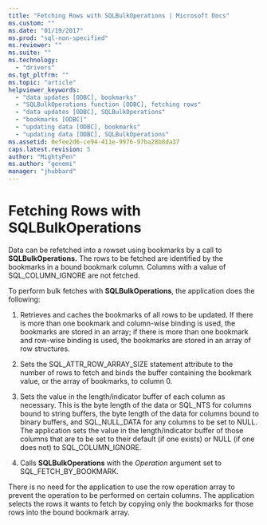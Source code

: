 ```yaml
---
title: "Fetching Rows with SQLBulkOperations | Microsoft Docs"
ms.custom: ""
ms.date: "01/19/2017"
ms.prod: "sql-non-specified"
ms.reviewer: ""
ms.suite: ""
ms.technology: 
  - "drivers"
ms.tgt_pltfrm: ""
ms.topic: "article"
helpviewer_keywords: 
  - "data updates [ODBC], bookmarks"
  - "SQLBulkOperations function [ODBC], fetching rows"
  - "data updates [ODBC], SQLBulkOperations"
  - "bookmarks [ODBC]"
  - "updating data [ODBC], bookmarks"
  - "updating data [ODBC], SQLBulkOperations"
ms.assetid: 0efee2d6-ce94-411e-9976-97ba28b8da37
caps.latest.revision: 5
author: "MightyPen"
ms.author: "genemi"
manager: "jhubbard"
---
```

# Fetching Rows with SQLBulkOperations
Data can be refetched into a rowset using bookmarks by a call to **SQLBulkOperations.** The rows to be fetched are identified by the bookmarks in a bound bookmark column. Columns with a value of SQL_COLUMN_IGNORE are not fetched.  
  
 To perform bulk fetches with **SQLBulkOperations**, the application does the following:  
  
1.  Retrieves and caches the bookmarks of all rows to be updated. If there is more than one bookmark and column-wise binding is used, the bookmarks are stored in an array; if there is more than one bookmark and row-wise binding is used, the bookmarks are stored in an array of row structures.  
  
2.  Sets the SQL_ATTR_ROW_ARRAY_SIZE statement attribute to the number of rows to fetch and binds the buffer containing the bookmark value, or the array of bookmarks, to column 0.  
  
3.  Sets the value in the length/indicator buffer of each column as necessary. This is the byte length of the data or SQL_NTS for columns bound to string buffers, the byte length of the data for columns bound to binary buffers, and SQL_NULL_DATA for any columns to be set to NULL. The application sets the value in the length/indicator buffer of those columns that are to be set to their default (if one exists) or NULL (if one does not) to SQL_COLUMN_IGNORE.  
  
4.  Calls **SQLBulkOperations** with the *Operation* argument set to SQL_FETCH_BY_BOOKMARK.  
  
 There is no need for the application to use the row operation array to prevent the operation to be performed on certain columns. The application selects the rows it wants to fetch by copying only the bookmarks for those rows into the bound bookmark array.